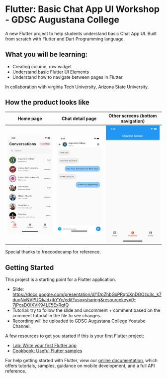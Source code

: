 # Flutter: Basic Chat App UI Workshop - GDSC Augustana College

A new Flutter project to help students understand basic Chat App UI. Built from scratch with Flutter and Dart Programming language. 

## What you will be learning: 
- Creating column, row widget
- Understand basic Flutter UI Elements
- Understand how to navigate between pages in Flutter. 

In collaboration with virginia Tech University, Arizona State University.  

## How the product looks like
| Home page | Chat detail page | Other screens (bottom navigation) |
| -------- | -------- | -------- |
| ![](demo_screenshots/1.png) | ![](demo_screenshots/2.png) | ![](demo_screenshots/3.png) |

Special thanks to freecodecamp for reference. 


## Getting Started

This project is a starting point for a Flutter application.

- Slide: https://docs.google.com/presentation/d/1DpZhbGxPRqtcXnDGOzo3c_k7duqNxNVPUQkJdxjkYYc/edit?usp=sharing&resourcekey=0-7jPcaDOlXVK94LE5ExRqfQ
- Tutorial: try to follow the slide and uncomment + comment based on the comment tutorial in the file to see changes. 
- Recording will be uploaded to GDSC Augustana College Youtube Channel. 

A few resources to get you started if this is your first Flutter project:

- [Lab: Write your first Flutter app](https://flutter.dev/docs/get-started/codelab)
- [Cookbook: Useful Flutter samples](https://flutter.dev/docs/cookbook)

For help getting started with Flutter, view our
[online documentation](https://flutter.dev/docs), which offers tutorials,
samples, guidance on mobile development, and a full API reference.
